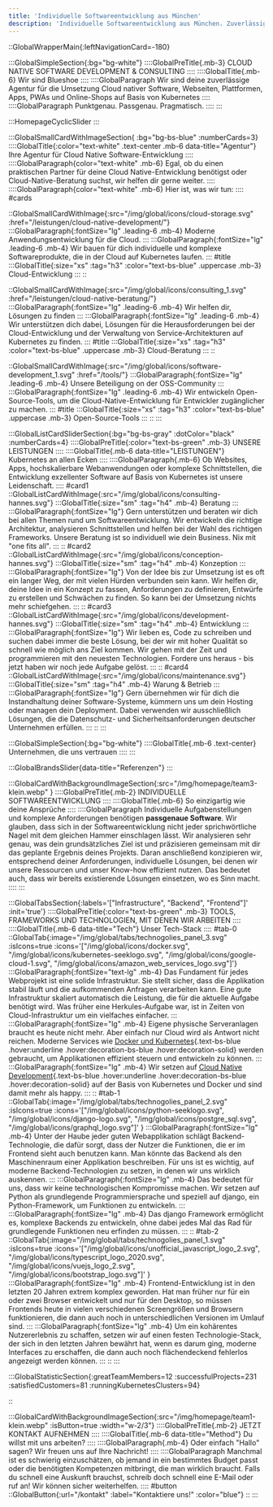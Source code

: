 ```yaml
---
title: 'Individuelle Softwareentwicklung aus München'
description: 'Individuelle Softwareentwicklung aus München. Zuverlässige Agentur für Web, E-Commerce, Plattformen und Portale, PWAs und mehr. ✅ Robust ✅ Skalierbar ✅ Sicher'
---
```

::GlobalWrapperMain{:leftNavigationCard=-180}

:::GlobalSimpleSection{:bg="bg-white"}
::::GlobalPreTitle{.mb-3}
CLOUD NATIVE SOFTWARE DEVELOPMENT & CONSULTING
::::
::::GlobalTitle{.mb-6}
Wir sind Blueshoe
::::
::::GlobalParagraph
Wir sind deine zuverlässige Agentur für die Umsetzung Cloud nativer Software, Webseiten, Plattformen, Apps, PWAs und Online-Shops auf Basis von Kubernetes
::::
::::GlobalParagraph
Punktgenau. Passgenau. Pragmatisch.
::::
:::


:::HomepageCyclicSlider
:::


:::GlobalSmallCardWithImageSection{ :bg="bg-bs-blue" :numberCards=3}
::::GlobalTitle{:color="text-white" .text-center .mb-6 data-title="Agentur"}
Ihre Agentur für Cloud Native Software-Entwicklung
::::
::::GlobalParagraph{color="text-white" .mb-6}
Egal, ob du einen praktischen Partner für deine Cloud Native-Entwicklung benötigst oder Cloud-Native-Beratung suchst, wir helfen dir gerne weiter.
::::
::::GlobalParagraph{color="text-white" .mb-6}
Hier ist, was wir tun:
::::
#cards

::GlobalSmallCardWithImage{:src="/img/global/icons/cloud-storage.svg" :href="/leistungen/cloud-native-development/"}
:::GlobalParagraph{:fontSize="lg" .leading-6 .mb-4}
Moderne Anwendungsentwicklung für die Cloud.
:::
:::GlobalParagraph{:fontSize="lg" .leading-6 .mb-4}
Wir bauen für dich individuelle und komplexe Softwareprodukte, die in der Cloud auf Kubernetes laufen.
:::
#title
:::GlobalTitle{:size="xs" :tag="h3" :color="text-bs-blue" .uppercase .mb-3}
Cloud-Entwicklung
:::
::

::GlobalSmallCardWithImage{:src="/img/global/icons/consulting_1.svg" :href="/leistungen/cloud-native-beratung/"}
:::GlobalParagraph{:fontSize="lg" .leading-6 .mb-4}
Wir helfen dir, Lösungen zu finden
:::
:::GlobalParagraph{:fontSize="lg" .leading-6 .mb-4}
Wir unterstützen dich dabei, Lösungen für die Herausforderungen bei der Cloud-Entwicklung und der Verwaltung von Service-Architekturen auf Kubernetes zu finden.
:::
#title
:::GlobalTitle{:size="xs" :tag="h3" :color="text-bs-blue" .uppercase .mb-3}
Cloud-Beratung
:::
::

::GlobalSmallCardWithImage{:src="/img/global/icons/software-development_1.svg" :href="/tools/"}
:::GlobalParagraph{:fontSize="lg" .leading-6 .mb-4}
Unsere Beteiligung on der OSS-Community
:::
:::GlobalParagraph{:fontSize="lg" .leading-6 .mb-4}
Wir entwickeln Open-Source-Tools, um die Cloud-Native-Entwicklung für Entwickler zugänglicher zu machen.
:::
#title
:::GlobalTitle{:size="xs" :tag="h3" :color="text-bs-blue" .uppercase .mb-3}
Open-Source-Tools
:::
::
:::


:::GlobalListCardSliderSection{:bg="bg-bs-gray" :dotColor="black" :numberCards=4}
::::GlobalPreTitle{:color="text-bs-green" .mb-3}
UNSERE LEISTUNGEN
::::
::::GlobalTitle{.mb-6 data-title="LEISTUNGEN"}
Kubernetes an allen Ecken
::::
::::GlobalParagraph{.mb-6}
Ob Websites, Apps, hochskalierbare Webanwendungen oder komplexe Schnittstellen, die Entwicklung exzellenter Software auf Basis von Kubernetes ist unsere Leidenschaft.
::::
#card1
::GlobalListCardWithImage{:src="/img/global/icons/consulting-hannes.svg"}
:::GlobalTitle{:size="sm" :tag="h4" .mb-4}
Beratung
:::
:::GlobalParagraph{:fontSize="lg"}
Gern unterstützen und beraten wir dich bei allen Themen rund um Softwareentwicklung. Wir entwickeln die richtige Architektur, analysieren Schnittstellen und helfen bei der Wahl des richtigen Frameworks. Unsere Beratung ist so individuell wie dein Business. Nix mit "one fits all".
:::
::
#card2
::GlobalListCardWithImage{:src="/img/global/icons/conception-hannes.svg"}
:::GlobalTitle{:size="sm" :tag="h4" .mb-4}
Konzeption
:::
:::GlobalParagraph{:fontSize="lg"}
Von der Idee bis zur Umsetzung ist es oft ein langer Weg, der mit vielen Hürden verbunden sein kann. Wir helfen dir, deine Idee in ein Konzept zu fassen, Anforderungen zu definieren, Entwürfe zu erstellen und Schwächen zu finden. So kann bei der Umsetzung nichts mehr schiefgehen.
:::
::
#card3
::GlobalListCardWithImage{:src="/img/global/icons/development-hannes.svg"}
:::GlobalTitle{:size="sm" :tag="h4" .mb-4}
Entwicklung
:::
:::GlobalParagraph{:fontSize="lg"}
Wir lieben es, Code zu schreiben und suchen dabei immer die beste Lösung, bei der wir mit hoher Qualität so schnell wie möglich ans Ziel kommen. Wir gehen mit der Zeit und programmieren mit den neuesten Technologien. Fordere uns heraus - bis jetzt haben wir noch jede Aufgabe gelöst.
:::
::
#card4
::GlobalListCardWithImage{:src="/img/global/icons/maintenance.svg"}
:::GlobalTitle{:size="sm" :tag="h4" .mb-4}
Warung & Betrieb
:::
:::GlobalParagraph{:fontSize="lg"}
Gern übernehmen wir für dich die Instandhaltung deiner Software-Systeme, kümmern uns um dein Hosting oder managen dein Deployment. Dabei verwenden wir ausschließlich Lösungen, die die Datenschutz- und Sicherheitsanforderungen deutscher Unternehmen erfüllen.
:::
::
:::


:::GlobalSimpleSection{:bg="bg-white"}
::::GlobalTitle{.mb-6 .text-center}
Unternehmen, die uns vertrauen
::::
:::


:::GlobalBrandsSlider{data-title="Referenzen"}
:::


:::GlobalCardWithBackgroundImageSection{:src="/img/homepage/team3-klein.webp" }
::::GlobalPreTitle{.mb-2}
INDIVIDUELLE SOFTWAREENTWICKLUNG
::::
::::GlobalTitle{.mb-6}
So einzigartig wie deine Ansprüche
::::
::::GlobalParagraph
Individuelle Aufgabenstellungen und komplexe Anforderungen benötigen **passgenaue Software**. Wir glauben, dass sich in der Softwareentwicklung nicht jeder sprichwörtliche Nagel mit dem gleichen Hammer einschlagen lässt. Wir analysieren sehr genau, was dein grundsätzliches Ziel ist und präzisieren gemeinsam mit dir das geplante Ergebnis deines Projekts. Daran anschließend konzipieren wir, entsprechend deiner Anforderungen, individuelle Lösungen, bei denen wir unsere Ressourcen und unser Know-how effizient nutzen. Das bedeutet auch, dass wir bereits existierende Lösungen einsetzen, wo es Sinn macht.
::::
:::


:::GlobalTabsSection{:labels='["Infrastructure", "Backend", "Frontend"]' :init='true'}
::::GlobalPreTitle{:color="text-bs-green" .mb-3}
TOOLS, FRAMEWORKS UND TECHNOLOGIEN, MIT DENEN WIR ARBEITEN
::::
::::GlobalTitle{.mb-6 data-title="Tech"}
Unser Tech-Stack
::::
#tab-0
::GlobalTab{:image="/img/global/tabs/technogolies_panel_3.svg" :isIcons=true :icons='["/img/global/icons/docker.svg", "/img/global/icons/kubernetes-seeklogo.svg", "/img/global/icons/google-cloud-1.svg", "/img/global/icons/amazon_web_services_logo.svg"]'}
:::GlobalParagraph{:fontSize="text-lg" .mb-4}
Das Fundament für jedes Webprojekt ist eine solide Infrastruktur. Sie stellt sicher, dass die Applikation stabil läuft und die aufkommenden Anfragen verarbeiten kann. Eine gute Infrastruktur skaliert automatisch die Leistung, die für die aktuelle Aufgabe benötigt wird. Was früher eine Herkules-Aufgabe war, ist in Zeiten von Cloud-Infrastruktur um ein vielfaches einfacher.
:::
:::GlobalParagraph{:fontSize="lg" .mb-4}
Eigene physische Serveranlagen braucht es heute nicht mehr. Aber einfach nur Cloud wird als Antwort nicht reichen. Moderne Services wie [Docker und Kubernetes](/leistungen/docker-kubernetes/){.text-bs-blue .hover:underline .hover:decoration-bs-blue .hover:decoration-solid} werden gebraucht, um Applikationen effizient steuern und entwickeln zu können.
:::
:::GlobalParagraph{:fontSize="lg" .mb-4}
Wir setzen auf [Cloud Native Development](/leistungen/docker-kubernetes/){.text-bs-blue .hover:underline .hover:decoration-bs-blue .hover:decoration-solid} auf der Basis von Kubernetes und Docker und sind damit mehr als happy.
:::
::
#tab-1
::GlobalTab{:image="/img/global/tabs/technogolies_panel_2.svg" :isIcons=true :icons='["/img/global/icons/python-seeklogo.svg", "/img/global/icons/django-logo.svg", "/img/global/icons/postgre_sql.svg", "/img/global/icons/graphql_logo.svg"]'  }
:::GlobalParagraph{:fontSize="lg" .mb-4}
Unter der Haube jeder guten Webapplikation schlägt Backend-Technologie, die dafür sorgt, dass der Nutzer die Funktionen, die er im Frontend sieht auch benutzen kann. Man könnte das Backend als den Maschinenraum einer Applikation beschreiben. Für uns ist es wichtig, auf moderne Backend-Technologien zu setzen, in denen wir uns wirklich auskennen.
:::
:::GlobalParagraph{:fontSize="lg" .mb-4}
Das bedeutet für uns, dass wir keine technologischen Kompromisse machen. Wir setzen auf Python als grundlegende Programmiersprache und speziell auf django, ein Python-Framework, um Funktionen zu entwickeln.
:::
:::GlobalParagraph{:fontSize="lg" .mb-4}
Das django Framework ermöglicht es, komplexe Backends zu entwickeln, ohne dabei jedes Mal das Rad für grundlegende Funktionen neu erfinden zu müssen.
:::
::
#tab-2
::GlobalTab{:image="/img/global/tabs/technogolies_panel_1.svg" :isIcons=true :icons='["/img/global/icons/unofficial_javascript_logo_2.svg", "/img/global/icons/typescript_logo_2020.svg", "/img/global/icons/vuejs_logo_2.svg", "/img/global/icons/bootstrap_logo.svg"]'  }
:::GlobalParagraph{:fontSize="lg" .mb-4}
Frontend-Entwicklung ist in den letzten 20 Jahren extrem komplex geworden. Hat man früher nur für ein oder zwei Browser entwickelt und nur für den Desktop, so müssen Frontends heute in vielen verschiedenen Screengrößen und Browsern funktionieren, die dann auch noch in unterschiedlichen Versionen im Umlauf sind.
:::
:::GlobalParagraph{:fontSize="lg" .mb-4}
Um ein kohärentes Nutzererlebnis zu schaffen, setzen wir auf einen festen Technologie-Stack, der sich in den letzten Jahren bewährt hat, wenn es darum ging, moderne Interfaces zu erschaffen, die dann auch noch flächendeckend fehlerlos angezeigt werden können.
:::
::
:::

:::GlobalStatisticSection{:greatTeamMembers=12 :successfulProjects=231 :satisfiedCustomers=81 :runningKubernetesClusters=94}

::

:::GlobalCardWithBackgroundImageSection{:src="/img/homepage/team1-klein.webp" :isButton=true :width="w-2/3"}
::::GlobalPreTitle{.mb-2}
JETZT KONTAKT AUFNEHMEN
::::
::::GlobalTitle{.mb-6 data-title="Method"}
Du willst mit uns arbeiten?
::::
::::GlobalParagraph{.mb-4}
Oder einfach "Hallo" sagen? Wir freuen uns auf Ihre Nachricht!
::::
::::GlobalParagraph
Manchmal ist es schwierig einzuschätzen, ob jemand in ein bestimmtes Budget passt oder die benötigten Kompetenzen mitbringt, die man wirklich braucht. Falls du schnell eine Auskunft brauchst, schreib doch schnell eine E-Mail oder ruf an! Wir können sicher weiterhelfen.
::::
#button
::GlobalButton{:url="/kontakt" :label="Kontaktiere uns!" :color="blue"}
::
:::



